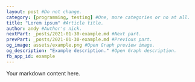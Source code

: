 ```yaml
---
layout: post #Do not change.
category: [programming, testing] #One, more categories or no at all.
title: "Lorem ipsum" #Article title.
author: andy #Author's nick.
nextPart: _posts/2021-01-30-example.md #Next part.
prevPart: _posts/2021-01-30-example.md #Previous part.
og_image: assets/example.png #Open Graph preview image.
og_description: "Example description." #Open Graph description.
fb_app_id: example
---
```

Your markdown content here.
